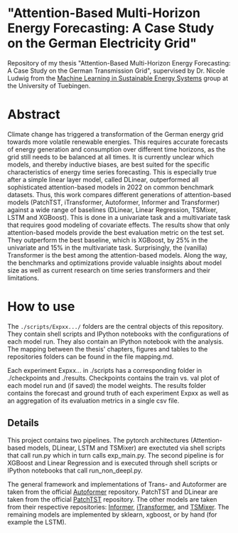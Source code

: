 # "Attention-Based Multi-Horizon Energy Forecasting: A Case Study on the German Electricity Grid"

Repository of my thesis "Attention-Based Multi-Horizon Energy Forecasting: A Case Study on the German Transmission Grid", supervised by Dr. Nicole Ludwig from the [Machine Learning in Sustainable Energy Systems](https://www.mlsustainableenergy.com) group at the University of Tuebingen.

# Abstract

Climate change has triggered a transformation of the German energy grid towards more volatile renewable energies. This requires accurate forecasts of energy  generation and consumption over different time horizons, as the grid still needs to be balanced at all times. It is currently unclear which models, and thereby inductive biases, are best suited for the specific characteristics of energy time series forecasting. This is especially true after a simple linear layer model, called DLinear, outperformed all sophisticated attention-based models in 2022 on common benchmark datasets. Thus, this work compares different generations of attention-based models (PatchTST, iTransformer, Autoformer, Informer and Transformer) against a wide range of baselines (DLinear, Linear Regression, TSMixer, LSTM and XGBoost). This is done in a univariate task and a multivariate task that requires good modeling of covariate effects. The results show that only attention-based models provide the best evaluation metric on the test set. They outperform the best baseline, which is XGBoost, by 25% in the univariate and 15% in the multivariate task. Surprisingly, the (vanilla) Transformer is the best among the attention-based models. Along the way, the benchmarks and optimizations provide valuable insights about model size as well as current research on time series transformers and their limitations.

# How to use

The `./scripts/Expxx.../` folders are the central objects of this repository. They contain shell scripts and IPython notebooks with the configurations of each model run. They also contain an IPython notebook with the analysis. The mapping between the thesis' chapters, figures and tables to the repositories folders can be found in the file mapping.md.

Each experiment Expxx... in ./scripts has a corresponding folder in ./checkpoints and ./results. Checkpoints contains the train vs. val plot of each model run and (if saved) the model weights. The results folder contains the forecast and ground truth of each experiment Expxx as well as an aggregation of its evaluation metrics in a single csv file.

## Details

This project contains two pipelines. The pytorch architectures (Attention-based models, DLinear, LSTM and TSMixer) are exectuted via shell scripts that call run.py which in turn calls exp_main.py. The second pipeline is for XGBoost and Linear Regression and is executed through shell scripts or IPython notebooks that call run_non_deepl.py.

The general framework and implementations of Trans- and Autoformer are taken from the official [Autoformer](https://github.com/thuml/Autoformer.git) repository. PatchTST and DLinear are taken from the official [PatchTST](https://github.com/yuqinie98/PatchTST.git) repository. The other models are taken from their respective repositories: [Informer](https://github.com/zhouhaoyi/Informer2020.git), [iTransformer](https://github.com/thuml/iTransformer.git), and [TSMixer](https://github.com/ditschuk/pytorch-tsmixer.git). The remaining models are implemented by sklearn, xgboost, or by hand (for example the LSTM).







